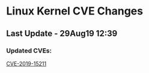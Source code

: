 
# **Linux Kernel CVE Changes**

## Last Update - 29Aug19 12:39

### **Updated CVEs:**

[CVE-2019-15211](cves/CVE-2019-15211)  
